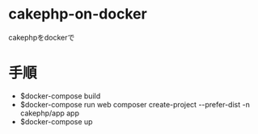 # cakephp-on-docker
cakephpをdockerで

# 手順
- $docker-compose build
- $docker-compose run web composer create-project --prefer-dist -n cakephp/app app
- $docker-compose up

